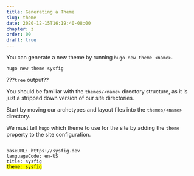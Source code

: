 ```yaml
---
title: Generating a Theme
slug: theme
date: 2020-12-15T16:19:40-08:00
chapter: z
order: 00
draft: true
---
```


You can generate a new theme by running `hugo new theme <name>`.

```
hugo new theme sysfig
```

???`tree` output??

You should be familiar with the `themes/<name>` directory structure, as it is just a stripped down version of our site directories.

Start by moving our archetypes and layout files into the `themes/<name>` directory.

We must tell `hugo` which theme to use for the site by adding the `theme` property to the site configuration.

<pre><code>
baseURL: https://sysfig.dev
languageCode: en-US
title: sysfig
<mark>theme: sysfig</mark>
</code></pre>
